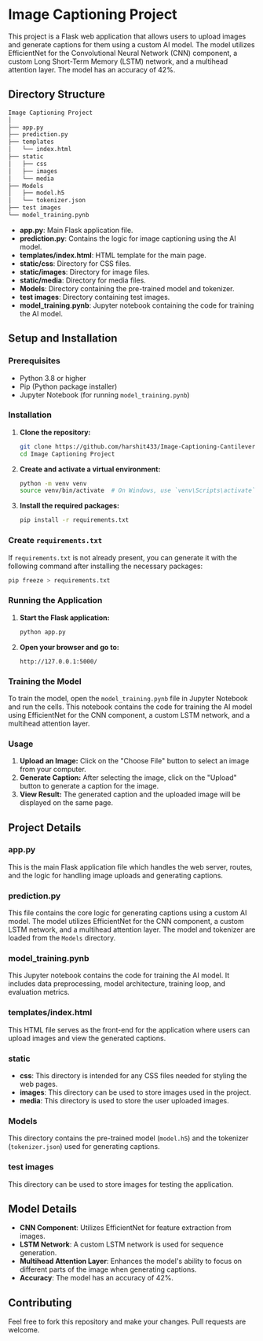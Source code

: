 
# Image Captioning Project

This project is a Flask web application that allows users to upload images and generate captions for them using a custom AI model. The model utilizes EfficientNet for the Convolutional Neural Network (CNN) component, a custom Long Short-Term Memory (LSTM) network, and a multihead attention layer. The model has an accuracy of 42%.

## Directory Structure
```markdown
Image Captioning Project
│
├── app.py
├── prediction.py
├── templates
│   └── index.html
├── static
│   ├── css
│   ├── images
│   └── media
├── Models
│   ├── model.h5
│   └── tokenizer.json
├── test images
└── model_training.pynb
```

- **app.py**: Main Flask application file.
- **prediction.py**: Contains the logic for image captioning using the AI model.
- **templates/index.html**: HTML template for the main page.
- **static/css**: Directory for CSS files.
- **static/images**: Directory for image files.
- **static/media**: Directory for media files.
- **Models**: Directory containing the pre-trained model and tokenizer.
- **test images**: Directory containing test images.
- **model_training.pynb**: Jupyter notebook containing the code for training the AI model.

## Setup and Installation

### Prerequisites

- Python 3.8 or higher
- Pip (Python package installer)
- Jupyter Notebook (for running `model_training.pynb`)

### Installation

1. **Clone the repository:**
   ```bash
   git clone https://github.com/harshit433/Image-Captioning-Cantilever-.git
   cd Image Captioning Project
   ```

2. **Create and activate a virtual environment:**
   ```bash
   python -m venv venv
   source venv/bin/activate  # On Windows, use `venv\Scripts\activate`
   ```

3. **Install the required packages:**
   ```bash
   pip install -r requirements.txt
   ```

### Create `requirements.txt`

If `requirements.txt` is not already present, you can generate it with the following command after installing the necessary packages:

```bash
pip freeze > requirements.txt
```

### Running the Application

1. **Start the Flask application:**
   ```bash
   python app.py
   ```

2. **Open your browser and go to:**
   ```
   http://127.0.0.1:5000/
   ```

### Training the Model

To train the model, open the `model_training.pynb` file in Jupyter Notebook and run the cells. This notebook contains the code for training the AI model using EfficientNet for the CNN component, a custom LSTM network, and a multihead attention layer.

### Usage

1. **Upload an Image:** Click on the "Choose File" button to select an image from your computer.
2. **Generate Caption:** After selecting the image, click on the "Upload" button to generate a caption for the image.
3. **View Result:** The generated caption and the uploaded image will be displayed on the same page.

## Project Details

### app.py

This is the main Flask application file which handles the web server, routes, and the logic for handling image uploads and generating captions.

### prediction.py

This file contains the core logic for generating captions using a custom AI model. The model utilizes EfficientNet for the CNN component, a custom LSTM network, and a multihead attention layer. The model and tokenizer are loaded from the `Models` directory.

### model_training.pynb

This Jupyter notebook contains the code for training the AI model. It includes data preprocessing, model architecture, training loop, and evaluation metrics.

### templates/index.html

This HTML file serves as the front-end for the application where users can upload images and view the generated captions.

### static

- **css**: This directory is intended for any CSS files needed for styling the web pages.
- **images**: This directory can be used to store images used in the project.
- **media**: This directory is used to store the user uploaded images.

### Models

This directory contains the pre-trained model (`model.h5`) and the tokenizer (`tokenizer.json`) used for generating captions.

### test images

This directory can be used to store images for testing the application.

## Model Details

- **CNN Component**: Utilizes EfficientNet for feature extraction from images.
- **LSTM Network**: A custom LSTM network is used for sequence generation.
- **Multihead Attention Layer**: Enhances the model's ability to focus on different parts of the image when generating captions.
- **Accuracy**: The model has an accuracy of 42%.

## Contributing

Feel free to fork this repository and make your changes. Pull requests are welcome.
